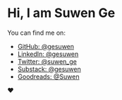 # Hi, I am Suwen Ge 
You can find me on:

- [GitHub: @gesuwen]
- [LinkedIn: @gesuwen]
- [Twitter: @suwen_ge]
- [Substack: @gesuwen]
- [Goodreads: @Suwen] 

❤️

[GitHub: @gesuwen]: <https://github.com/gesuwen/>
[LinkedIn: @gesuwen]: <https://www.linkedin.com/in/suwen-ge/>
[Twitter: @suwen_ge]: <https://twitter.com/suwen_ge/>
[Substack: @gesuwen]: <https://gesuwen.substack.com/>
[Goodreads: @Suwen]: <https://www.goodreads.com/user/show/164452826-suwen>

